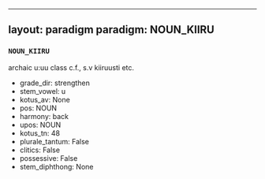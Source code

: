 
---
layout: paradigm
paradigm: NOUN_KIIRU
---
### ` NOUN_KIIRU `

archaic u:uu class c.f., s.v kiiruusti etc.
* grade_dir: strengthen
* stem_vowel: u
* kotus_av: None
* pos: NOUN
* harmony: back
* upos: NOUN
* kotus_tn: 48
* plurale_tantum: False
* clitics: False
* possessive: False
* stem_diphthong: None

